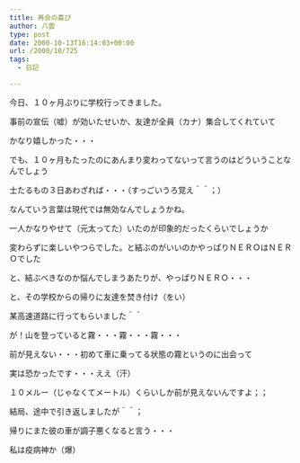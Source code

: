 ```yaml
---
title: 再会の喜び
author: 八雲
type: post
date: 2000-10-13T16:14:03+00:00
url: /2000/10/725
tags:
  - 日記

---
```

今日、１０ヶ月ぶりに学校行ってきました。
  
事前の宣伝（嘘）が効いたせいか、友達が全員（カナ）集合してくれていて
  
かなり嬉しかった・・・
  
でも、１０ヶ月もたったのにあんまり変わってないって言うのはどういうことなんでしょう
  
士たるもの３日あわざれば・・・（すっごいうろ覚え＾＾；）
  
なんていう言葉は現代では無効なんでしょうかね。
  
一人かなりやせて（元太ってた）いたのが印象的だったくらいでしょうか
  
変わらずに楽しいやつらでした。と結ぶのがいいのかやっぱりＮＥＲＯはＮＥＲＯでした
  
と、結ぶべきなのか悩んでしまうあたりが、やっぱりＮＥＲＯ・・・

と、その学校からの帰りに友達を焚き付け（をい）
  
某高速道路に行ってもらいました＾＾
  
が！山を登っていると霧・・・霧・・・霧・・・
  
前が見えない・・・初めて車に乗ってる状態の霧というのに出会って
  
実は恐かったです・・・ええ（汗）
  
１０メルー（じゃなくてメートル）くらいしか前が見えないんですよ；；
  
結局、途中で引き返しましたが＾＾；
  
帰りにまた彼の車が調子悪くなると言う・・・
  
私は疫病神か（爆）
